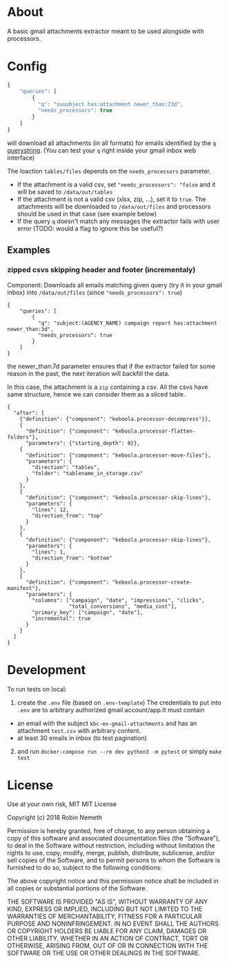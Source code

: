 # About

A basic gmail attachments extractor meant to be used alongside with processors.


# Config

```javascript
{
    "queries": [
        {
          "q": "suuubject has:attachment newer_than:21d",
          "needs_processors": true
        }
    ]
}
```

will download all attachments (in all formats) for emails identified by the `q` [querystring](https://support.google.com/mail/answer/7190?hl=en). (You can test your `q` right inside your gmail inbox web interface)

The loaction `tables/files` depends on the `needs_processors` parameter. 
- If the attachment is a valid csv, set `"needs_processors": "false` and it will be saved to `/data/out/tables`
- If the attachment is not a valid csv (xlsx, zip, ...), set it to `true`. The attachments will be downloaded to `/data/out/files` and processors should be used in that case (see example below)
- If the query `q` doesn't match any messages the extractor fails with user error (TODO: would a flag to ignore this be useful?)

## Examples
### zipped csvs skipping header and footer (incrementaly)
Component:
Downloads all emails matching given query (try it in your gmail inbox) into `/data/out/files` (since `"needs_processors": true`)
```
{
    "queries": [
        {
          "q": "subject:(AGENCY_NAME) campaign report has:attachment newer_than:3d",
          "needs_processors": true
        }
    ]
}
```

the newer_than:7d parameter ensures that if the extractor failed for some reason in the past, the next iteration will backfill the data.

In this case, the attachment is a `zip` containing a csv. All the csvs have same structure, hence we can consider them as a sliced table.
```
{
  "after": [
    {"definition": {"component": "keboola.processor-decompress"}},
    {
      "definition": {"component": "keboola.processor-flatten-folders"},
      "parameters": {"starting_depth": 0}},
    {
      "definition": {"component": "keboola.processor-move-files"},
      "parameters": {
        "direction": "tables",
        "folder": "tablename_in_storage.csv"
      }
    },
    {
      "definition": {"component": "keboola.processor-skip-lines"},
      "parameters": {
        "lines": 12,
        "direction_from": "top"
      }
    },
    {
      "definition": {"component": "keboola.processor-skip-lines"},
      "parameters": {
        "lines": 1,
        "direction_from": "bottom"
      }
    },
    {
      "definition": {"component": "keboola.processor-create-manifest"},
      "parameters": {
        "columns": ["campaign", "date", "impressions", "clicks",
                    "total_conversions", "media_cost"],
        "primary_key": ["campaign", "date"],
        "incremental": true
      }
    }
  ]
}
```

# Development

To run tests on local:
1. create the `.env` file (based on `.env-template`)
The credentials to put into `.env` are to arbitrary authorized gmail account/app.It must contain
- an email with the subject `kbc-ex-gmail-attachments` and has an attachment `test.csv` with arbitrary content.
- at least 30 emails in inbox (to test pagination)
2. and run `docker-compose run --rm dev python3 -m pytest` or simply `make test`

# License
Use at your own risk, MIT
MIT License

Copyright (c) 2018 Robin Nemeth

Permission is hereby granted, free of charge, to any person obtaining a copy
of this software and associated documentation files (the "Software"), to deal
in the Software without restriction, including without limitation the rights
to use, copy, modify, merge, publish, distribute, sublicense, and/or sell
copies of the Software, and to permit persons to whom the Software is
furnished to do so, subject to the following conditions:

The above copyright notice and this permission notice shall be included in all
copies or substantial portions of the Software.

THE SOFTWARE IS PROVIDED "AS IS", WITHOUT WARRANTY OF ANY KIND, EXPRESS OR
IMPLIED, INCLUDING BUT NOT LIMITED TO THE WARRANTIES OF MERCHANTABILITY,
FITNESS FOR A PARTICULAR PURPOSE AND NONINFRINGEMENT. IN NO EVENT SHALL THE
AUTHORS OR COPYRIGHT HOLDERS BE LIABLE FOR ANY CLAIM, DAMAGES OR OTHER
LIABILITY, WHETHER IN AN ACTION OF CONTRACT, TORT OR OTHERWISE, ARISING FROM,
OUT OF OR IN CONNECTION WITH THE SOFTWARE OR THE USE OR OTHER DEALINGS IN THE
SOFTWARE.


